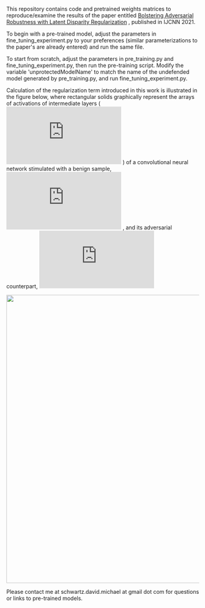 This repository contains code and pretrained weights matrices to reproduce/examine the results of the paper entitled [Bolstering Adversarial Robustness with Latent Disparity Regularization](http://engr.arizona.edu/~dmschwar/papers/IJCNNPublishedVersion.pdf) ,  published in IJCNN 2021.

To begin with a pre-trained model, adjust the parameters in fine\_tuning\_experiment.py to your preferences (similar parameterizations to the paper's are already entered) and run the same file. 

To start from scratch, adjust the parameters in pre\_training.py and fine\_tuning\_experiment.py, then run the pre-training script. Modify the variable 'unprotectedModelName' to match the name of the undefended model generated by pre\_training.py, and run fine\_tuning\_experiment.py. 

Calculation of the regularization term introduced in this work is illustrated in the figure below, where rectangular solids graphically represent the arrays of activations of intermediate layers ( ![math](https://latex.codecogs.com/svg.latex?%5Cbold%7Bs%7D_k) ) of a convolutional neural network stimulated with a benign sample,  ![math](https://latex.codecogs.com/svg.latex?%5Cbold%7Bx%7D) , and its adversarial counterpart,  ![math](https://latex.codecogs.com/svg.latex?%5Cbold%7Bx%7D_%5Ctext%7Ba%7D) 
<!-- ![Why didn't my image load?](images/hldrIllustration.png) -->
<p align="center">
<img src="images/hldrIllustration.png" width="750"/>
</p>


Please contact me at schwartz.david.michael at gmail dot com for questions or links to pre-trained models.
